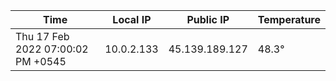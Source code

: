 | Time     | Local IP | Public IP | Temperature |
| ----------- | ----------- | ----------- | ----------- |
| Thu 17 Feb 2022 07:00:02 PM +0545      | 10.0.2.133     | 45.139.189.127  | 48.3° |
